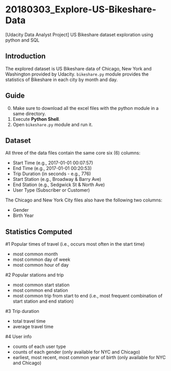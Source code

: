 # 20180303_Explore-US-Bikeshare-Data
[Udacity Data Analyst Project] US Bikeshare dataset exploration using python and SQL

## Introduction
The explored dataset is US Bikeshare data of Chicago, New York and Washington provided by Udacity. `bikeshare.py` module provides the statistics of Bikeshare in each city by month and day.

## Guide
0. Make sure to download all the excel files with the python module in a same directory.
1. Execute **Python Shell**.
2. Open `bikeshare.py` module and run it.

## Dataset
All three of the data files contain the same core six (6) columns:
- Start Time (e.g., 2017-01-01 00:07:57)
- End Time (e.g., 2017-01-01 00:20:53)
- Trip Duration (in seconds - e.g., 776)
- Start Station (e.g., Broadway & Barry Ave)
- End Station (e.g., Sedgwick St & North Ave)
- User Type (Subscriber or Customer)

The Chicago and New York City files also have the following two columns:
- Gender
- Birth Year

## Statistics Computed
#1 Popular times of travel (i.e., occurs most often in the start time)
- most common month
- most common day of week
- most common hour of day

#2 Popular stations and trip
- most common start station
- most common end station
- most common trip from start to end (i.e., most frequent combination of start station and end station)

#3 Trip duration
- total travel time
- average travel time

#4 User info
- counts of each user type
- counts of each gender (only available for NYC and Chicago)
- earliest, most recent, most common year of birth (only available for NYC and Chicago)

